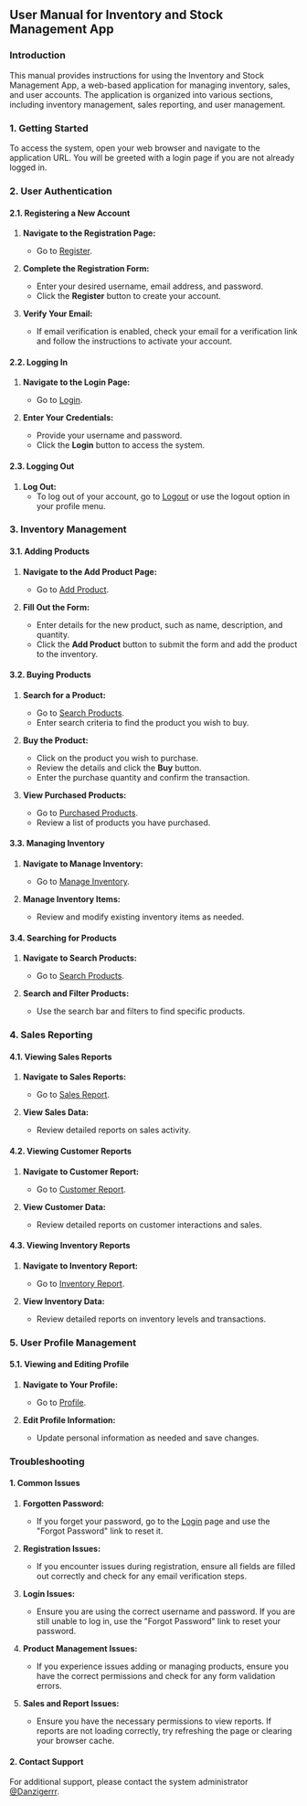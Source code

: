 ## User Manual for Inventory and Stock Management App

### Introduction

This manual provides instructions for using the Inventory and Stock Management App, a web-based application for managing inventory, sales, and user accounts. The application is organized into various sections, including inventory management, sales reporting, and user management.

### 1. Getting Started

To access the system, open your web browser and navigate to the application URL. You will be greeted with a login page if you are not already logged in.

### 2. User Authentication

#### 2.1. Registering a New Account

1. **Navigate to the Registration Page:**
    - Go to [Register](http://localhost:8000/users/register/).

2. **Complete the Registration Form:**
    - Enter your desired username, email address, and password.
    - Click the **Register** button to create your account.

3. **Verify Your Email:**
    - If email verification is enabled, check your email for a verification link and follow the instructions to activate your account.

#### 2.2. Logging In

1. **Navigate to the Login Page:**
    - Go to [Login](http://localhost:8000/users/login/).

2. **Enter Your Credentials:**
    - Provide your username and password.
    - Click the **Login** button to access the system.

#### 2.3. Logging Out

1. **Log Out:**
    - To log out of your account, go to [Logout](http://localhost:8000/users/logout/) or use the logout option in your profile menu.

### 3. Inventory Management

#### 3.1. Adding Products

1. **Navigate to the Add Product Page:**
    - Go to [Add Product](http://localhost:8000/inventory/add-product/).

2. **Fill Out the Form:**
    - Enter details for the new product, such as name, description, and quantity.
    - Click the **Add Product** button to submit the form and add the product to the inventory.

#### 3.2. Buying Products

1. **Search for a Product:**
    - Go to [Search Products](http://localhost:8000/inventory/search/).
    - Enter search criteria to find the product you wish to buy.

2. **Buy the Product:**
    - Click on the product you wish to purchase.
    - Review the details and click the **Buy** button.
    - Enter the purchase quantity and confirm the transaction.

3. **View Purchased Products:**
    - Go to [Purchased Products](http://localhost:8000/inventory/purchased/).
    - Review a list of products you have purchased.

#### 3.3. Managing Inventory

1. **Navigate to Manage Inventory:**
    - Go to [Manage Inventory](http://localhost:8000/inventory/manage/).

2. **Manage Inventory Items:**
    - Review and modify existing inventory items as needed.

#### 3.4. Searching for Products

1. **Navigate to Search Products:**
    - Go to [Search Products](http://localhost:8000/inventory/search/).

2. **Search and Filter Products:**
    - Use the search bar and filters to find specific products.

### 4. Sales Reporting

#### 4.1. Viewing Sales Reports

1. **Navigate to Sales Reports:**
    - Go to [Sales Report](http://localhost:8000/sales/sales_report/).

2. **View Sales Data:**
    - Review detailed reports on sales activity.

#### 4.2. Viewing Customer Reports

1. **Navigate to Customer Report:**
    - Go to [Customer Report](http://localhost:8000/sales/customer_report/).

2. **View Customer Data:**
    - Review detailed reports on customer interactions and sales.

#### 4.3. Viewing Inventory Reports

1. **Navigate to Inventory Report:**
    - Go to [Inventory Report](http://localhost:8000/sales/inventory_report/).

2. **View Inventory Data:**
    - Review detailed reports on inventory levels and transactions.

### 5. User Profile Management

#### 5.1. Viewing and Editing Profile

1. **Navigate to Your Profile:**
    - Go to [Profile](http://localhost:8000/users/profile/).

2. **Edit Profile Information:**
    - Update personal information as needed and save changes.

### Troubleshooting

#### 1. Common Issues

1. **Forgotten Password:**
    - If you forget your password, go to the [Login](http://localhost:8000/users/login/) page and use the "Forgot Password" link to reset it.

2. **Registration Issues:**
    - If you encounter issues during registration, ensure all fields are filled out correctly and check for any email verification steps.

3. **Login Issues:**
    - Ensure you are using the correct username and password. If you are still unable to log in, use the "Forgot Password" link to reset your password.

4. **Product Management Issues:**
    - If you experience issues adding or managing products, ensure you have the correct permissions and check for any form validation errors.

5. **Sales and Report Issues:**
    - Ensure you have the necessary permissions to view reports. If reports are not loading correctly, try refreshing the page or clearing your browser cache.

#### 2. Contact Support

For additional support, please contact the system administrator [@Danzigerrr](https://github.com/Danzigerrr).

